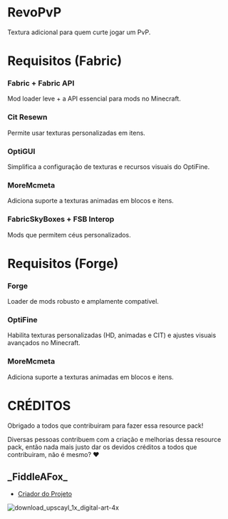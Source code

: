 # RevoPvP
Textura adicional para quem curte jogar um PvP.

# Requisitos (Fabric)
### Fabric + Fabric API
Mod loader leve + a API essencial para mods no Minecraft.
### Cit Resewn
Permite usar texturas personalizadas em itens.
### OptiGUI
Simplifica a configuração de texturas e recursos visuais do OptiFine.
### MoreMcmeta
Adiciona suporte a texturas animadas em blocos e itens.
### FabricSkyBoxes + FSB Interop
Mods que permitem céus personalizados.

# Requisitos (Forge)
### Forge
Loader de mods robusto e amplamente compatível.
### OptiFine
Habilita texturas personalizadas (HD, animadas e CIT) e ajustes visuais avançados no Minecraft. 
### MoreMcmeta
Adiciona suporte a texturas animadas em blocos e itens.

# CRÉDITOS
Obrigado a todos que contribuiram para fazer essa resource pack!

Diversas pessoas contribuem com a criação e melhorias dessa resource pack, então nada mais justo dar os devidos créditos a todos que contribuiram, não é mesmo? ♥

## \_FiddleAFox_
* [Criador do Projeto](https://steamcommunity.com/profiles/76561198186909126/)

![download_upscayl_1x_digital-art-4x](https://github.com/user-attachments/assets/57d95a94-db4d-473b-8e5d-60c9f74f7605)
